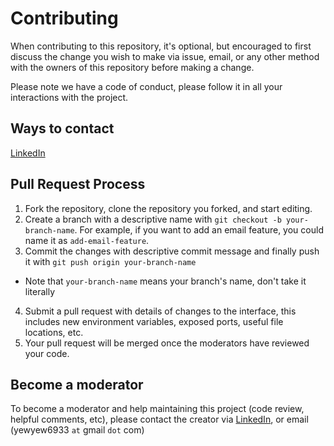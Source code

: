 # Contributing

When contributing to this repository, it's optional, but encouraged to first discuss the change you wish to make via issue,
email, or any other method with the owners of this repository before making a change.  <br>

Please note we have a code of conduct, please follow it in all your interactions with the project.

## Ways to contact
[LinkedIn](https://www.linkedin.com/in/yewyewxd/)


## Pull Request Process

1. Fork the repository, clone the repository you forked, and start editing.
2. Create a branch with a descriptive name with `git checkout -b your-branch-name`. For example, if you want to add an email feature, you could name it as `add-email-feature`.
3. Commit the changes with descriptive commit message and finally push it with `git push origin your-branch-name`
- Note that `your-branch-name` means your branch's name, don't take it literally
4. Submit a pull request with details of changes to the interface, this includes new environment 
   variables, exposed ports, useful file locations, etc.
5. Your pull request will be merged once the moderators have reviewed your code.

## Become a moderator
To become a moderator and help maintaining this project (code review, helpful comments, etc), please contact the creator via
[LinkedIn](https://www.linkedin.com/in/yewyewxd/),
or email (yewyew6933 `at` gmail `dot` com)

